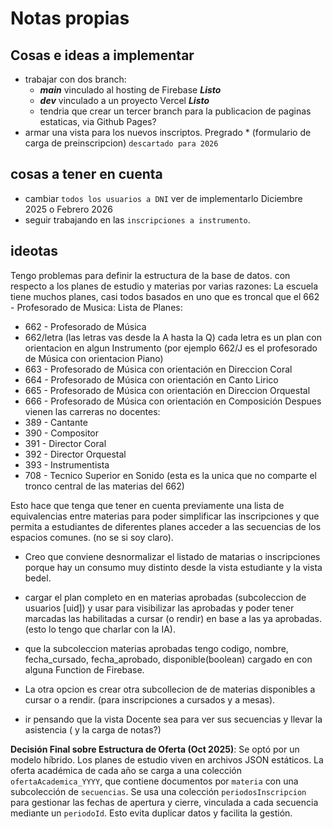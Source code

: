 # Notas propias

## Cosas e ideas a implementar

- trabajar con dos branch:
    - ___main___ vinculado al hosting de Firebase ***Listo***
    - ___dev___ vinculado a un proyecto Vercel    ***Listo***
    - tendria que crear un tercer branch para la publicacion de paginas estaticas, via Github Pages?
- armar una vista para los nuevos inscriptos. Pregrado * (formulario de carga de preinscripcion) `descartado para 2026`

## cosas a tener en cuenta
- cambiar `todos los usuarios a DNI` ver de implementarlo Diciembre 2025 o Febrero 2026
- seguir trabajando en las `inscripciones a instrumento`.

## ideotas
 Tengo problemas para definir la estructura de la base de datos. con respecto a los planes de estudio y materias por varias razones:
 La escuela tiene muchos planes, casi todos basados en uno que es troncal que el 662 - Profesorado de Musica:
 Lista de Planes:
  - 662 -  Profesorado de Música
  - 662/letra (las letras vas desde la A hasta la Q) cada letra es un plan con orientacion en algun Instrumento (por ejemplo 662/J es el profesorado de Música con orientacion Piano)
  - 663 - Profesorado de Música con orientación en Direccion Coral
  - 664 - Profesorado de Música con orientación en Canto Lirico
  - 665 - Profesorado de Música con orientación en Direccion Orquestal
  - 666 - Profesorado de Música con orientación en Composición
  Despues vienen las carreras no docentes:
  - 389 - Cantante
  - 390 - Compositor
  - 391 - Director Coral
  - 392 - Director Orquestal
  - 393 - Instrumentista
  - 708 - Tecnico Superior en Sonido (esta es la unica que no comparte el tronco central de las materias del 662)

Esto hace que tenga que tener en cuenta previamente una lista de equivalencias entre materias para poder simplificar las inscripciones y que permita a estudiantes de diferentes planes acceder a las secuencias de los espacios comunes. (no se si soy claro).
- Creo que conviene desnormalizar el listado de matarias o inscripciones porque hay un consumo muy distinto desde la vista estudiante y la vista bedel.
- cargar el plan completo en en materias aprobadas (subcoleccion de usuarios [uid]) y usar para visibilizar las aprobadas y poder tener marcadas las habilitadas a cursar (o rendir) en base a las ya aprobadas. (esto lo tengo que charlar con la IA).
- que la subcoleccion materias aprobadas tengo codigo, nombre, fecha_cursado, fecha_aprobado, disponible(boolean) cargado en con alguna Function de Firebase. 
- La otra opcion es crear otra subcollecion de de materias disponibles a cursar o a rendir. (para inscripciones a cursados y a mesas).

- ir pensando que la vista Docente sea para ver sus secuencias y llevar la asistencia ( y la carga de notas?)

**Decisión Final sobre Estructura de Oferta (Oct 2025)**: Se optó por un modelo híbrido. Los planes de estudio viven en archivos JSON estáticos. La oferta académica de cada año se carga a una colección `ofertaAcademica_YYYY`, que contiene documentos por `materia` con una subcolección de `secuencias`. Se usa una colección `periodosInscripcion` para gestionar las fechas de apertura y cierre, vinculada a cada secuencia mediante un `periodoId`. Esto evita duplicar datos y facilita la gestión.
